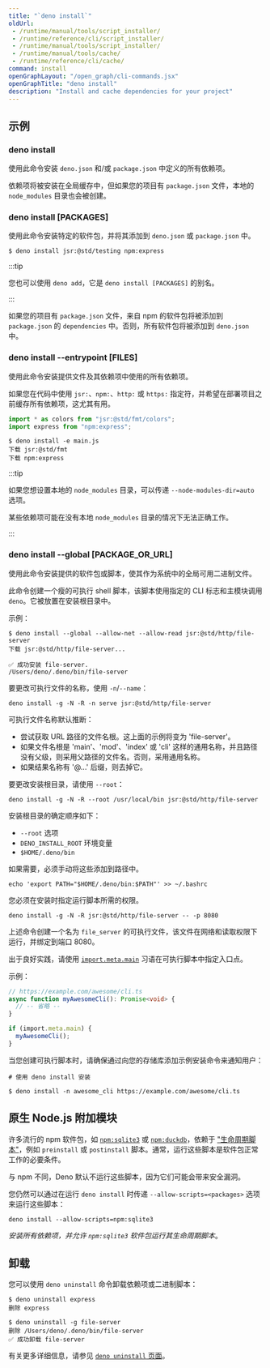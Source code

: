 ```yaml
---
title: "`deno install`"
oldUrl:
 - /runtime/manual/tools/script_installer/
 - /runtime/reference/cli/script_installer/
 - /runtime/manual/tools/script_installer/
 - /runtime/manual/tools/cache/
 - /runtime/reference/cli/cache/
command: install
openGraphLayout: "/open_graph/cli-commands.jsx"
openGraphTitle: "deno install"
description: "Install and cache dependencies for your project"
---
```


## 示例

### deno install

使用此命令安装 `deno.json` 和/或 `package.json` 中定义的所有依赖项。

依赖项将被安装在全局缓存中，但如果您的项目有 `package.json` 文件，本地的 `node_modules` 目录也会被创建。

### deno install [PACKAGES]

使用此命令安装特定的软件包，并将其添加到 `deno.json` 或 `package.json` 中。

```shell
$ deno install jsr:@std/testing npm:express
```

:::tip

您也可以使用 `deno add`，它是 `deno install [PACKAGES]` 的别名。

:::

如果您的项目有 `package.json` 文件，来自 npm 的软件包将被添加到 `package.json` 的 `dependencies` 中。否则，所有软件包将被添加到 `deno.json` 中。

### deno install --entrypoint [FILES]

使用此命令安装提供文件及其依赖项中使用的所有依赖项。

如果您在代码中使用 `jsr:`、`npm:`、`http:` 或 `https:` 指定符，并希望在部署项目之前缓存所有依赖项，这尤其有用。

```js title="main.js"
import * as colors from "jsr:@std/fmt/colors";
import express from "npm:express";
```

```shell
$ deno install -e main.js
下载 jsr:@std/fmt
下载 npm:express
```

:::tip

如果您想设置本地的 `node_modules` 目录，可以传递 `--node-modules-dir=auto` 选项。

某些依赖项可能在没有本地 `node_modules` 目录的情况下无法正确工作。

:::

### deno install --global [PACKAGE_OR_URL]

使用此命令安装提供的软件包或脚本，使其作为系统中的全局可用二进制文件。

此命令创建一个瘦的可执行 shell 脚本，该脚本使用指定的 CLI 标志和主模块调用 `deno`。它被放置在安装根目录中。

示例：

```shell
$ deno install --global --allow-net --allow-read jsr:@std/http/file-server
下载 jsr:@std/http/file-server...

✅ 成功安装 file-server.
/Users/deno/.deno/bin/file-server
```

要更改可执行文件的名称，使用 `-n`/`--name`：

```shell
deno install -g -N -R -n serve jsr:@std/http/file-server
```

可执行文件名称默认推断：

- 尝试获取 URL 路径的文件名根。这上面的示例将变为 'file-server'。
- 如果文件名根是 'main'、'mod'、'index' 或 'cli' 这样的通用名称，并且路径没有父级，则采用父路径的文件名。否则，采用通用名称。
- 如果结果名称有 '@...' 后缀，则去掉它。

要更改安装根目录，请使用 `--root`：

```shell
deno install -g -N -R --root /usr/local/bin jsr:@std/http/file-server
```

安装根目录的确定顺序如下：

- `--root` 选项
- `DENO_INSTALL_ROOT` 环境变量
- `$HOME/.deno/bin`

如果需要，必须手动将这些添加到路径中。

```shell
echo 'export PATH="$HOME/.deno/bin:$PATH"' >> ~/.bashrc
```

您必须在安装时指定运行脚本所需的权限。

```shell
deno install -g -N -R jsr:@std/http/file-server -- -p 8080
```

上述命令创建一个名为 `file_server` 的可执行文件，该文件在网络和读取权限下运行，并绑定到端口 8080。

出于良好实践，请使用
[`import.meta.main`](/runtime/tutorials/module_metadata/) 习语在可执行脚本中指定入口点。

示例：

```ts
// https://example.com/awesome/cli.ts
async function myAwesomeCli(): Promise<void> {
  // -- 省略 --
}

if (import.meta.main) {
  myAwesomeCli();
}
```

当您创建可执行脚本时，请确保通过向您的存储库添加示例安装命令来通知用户：

```shell
# 使用 deno install 安装

$ deno install -n awesome_cli https://example.com/awesome/cli.ts
```

## 原生 Node.js 附加模块

许多流行的 npm 软件包，如 [`npm:sqlite3`](https://www.npmjs.com/package/sqlite3) 或 [`npm:duckdb`](https://www.npmjs.com/package/duckdb)，依赖于 ["生命周期脚本"](https://docs.npmjs.com/cli/v10/using-npm/scripts#life-cycle-scripts)，例如 `preinstall` 或 `postinstall` 脚本。通常，运行这些脚本是软件包正常工作的必要条件。

与 npm 不同，Deno 默认不运行这些脚本，因为它们可能会带来安全漏洞。

您仍然可以通过在运行 `deno install` 时传递 `--allow-scripts=<packages>` 选项来运行这些脚本：

```shell
deno install --allow-scripts=npm:sqlite3
```

_安装所有依赖项，并允许 `npm:sqlite3` 软件包运行其生命周期脚本_。

## 卸载

您可以使用 `deno uninstall` 命令卸载依赖项或二进制脚本：

```shell
$ deno uninstall express
删除 express
```

```shell
$ deno uninstall -g file-server
删除 /Users/deno/.deno/bin/file-server
✅ 成功卸载 file-server
```

有关更多详细信息，请参见 [`deno uninstall` 页面](/runtime/reference/cli/uninstall/)。